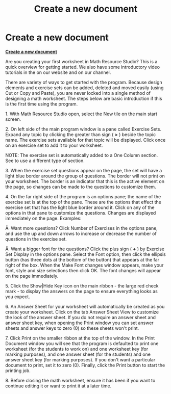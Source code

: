 ﻿---
title: Create a new document
category: getting-started
---

# Create a new document

**<u>Create a new document</u>**

Are you creating your first worksheet in Math Resource Studio? This is a quick overview for getting started. We also have some introductory video tutorials in the on our website and on our channel.

There are variety of ways to get started with the program. Because design elements and exercise sets can be added, deleted and moved easily (using Cut or Copy and Paste), you are never locked into a single method of designing a math worksheet. The steps below are basic introduction if this is the first time using the program.

1\. With Math Resource Studio open, select the New tile on the main start screen.

2\. On left side of the main program window is a pane called Exercise Sets. Expand any topic by clicking the greater than sign ( **&gt;** ) beside the topic name. The exercise sets available for that topic will be displayed. Click once on an exercise set to add it to your worksheet.

NOTE: The exercise set is automatically added to a One Column section. See to use a different type of section.

3\. When the exercise set questions appear on the page, the set will have a light blue border around the group of questions. The border will not print on your worksheet. The border is an indicator that this is the active element on the page, so changes can be made to the questions to customize them.

4\. On the far right side of the program is an options pane; the name of the exercise set is at the top of the pane. These are the options that effect the exercise set that has the light blue border around it. Click on any of the options in that pane to customize the questions. Changes are displayed immediately on the page. Examples:

Â· Want more questions? Click Number of Exercises in the options pane, and use the up and down arrows to increase or decrease the number of questions in the exercise set.

Â· Want a bigger font for the questions? Click the plus sign ( **+** ) by Exercise Set Display in the options pane. Select the Font option, then click the ellipsis button (has three dots at the bottom of the button) that appears at the far right of the box. When the Make Font changes window appears, make your font, style and size selections then click OK. The font changes will appear on the page immediately.

5\. Click the Show|Hide Key icon on the main ribbon - the large red check mark - to display the answers on the page to ensure everything looks as you expect.

6\. An Answer Sheet for your worksheet will automatically be created as you create your worksheet. Click on the tab Answer Sheet View to customize the look of the answer sheet. If you do not require an answer sheet and answer sheet key, when opening the Print window you can set answer sheets and answer keys to zero (0) so these sheets won't print.

7\. Click Print on the smaller ribbon at the top of the window. In the Print Document window you will see that the program is defaulted to print one worksheet (for the students to work on) and one worksheet key (for marking purposes), and one answer sheet (for the students) and one answer sheet key (for marking purposes). If you don't want a particular document to print, set it to zero (0). Finally, click the Print button to start the printing job.

8\. Before closing the math worksheet, ensure it has been if you want to continue editing it or want to print it at a later time.
